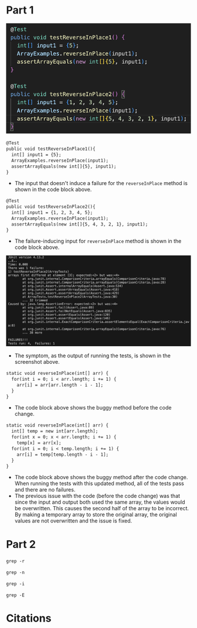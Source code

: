 # Part 1
![Image](W24_LR3_2.png)
```
@Test
public void testReverseInPlace1(){
  int[] input1 = {5};
  ArrayExamples.reverseInPlace(input1);
  assertArrayEquals(new int[]{5}, input1);
}
```
* The input that doesn't induce a failure for the `reverseInPlace` method is shown in the code block above.

```
@Test
public void testReverseInPlace2(){
  int[] input1 = {1, 2, 3, 4, 5};
  ArrayExamples.reverseInPlace(input1);
  assertArrayEquals(new int[]{5, 4, 3, 2, 1}, input1);
}
```
* The failure-inducing input for `reverseInPlace` method is shown in the code block above.

![Image](W24_LR3_3.png)
* The symptom, as the output of running the tests, is shown in the screenshot above.

```
static void reverseInPlace(int[] arr) {
  for(int i = 0; i < arr.length; i += 1) {
    arr[i] = arr[arr.length - i - 1];
  }
}
```
* The code block above shows the buggy method before the code change.

```
static void reverseInPlace(int[] arr) {
  int[] temp = new int[arr.length];
  for(int x = 0; x < arr.length; i += 1) {
    temp[x] = arr[x];
  for(int i = 0; i < temp.length; i += 1) {
    arr[i] = temp[temp.length - i - 1];
  }
}
```
* The code block above shows the buggy method after the code change. When running the tests with this updated method, all of the tests pass and there are no failures.
* The previous issue with the code (before the code change) was that since the input and output both used the same array, the values would be overwritten. This causes the second half of the array to be incorrect. By making a temporary array to store the original array, the original values are not overwritten and the issue is fixed.

# Part 2

`grep -r`


`grep -n`

`grep -i`

`grep -E`

# Citations

